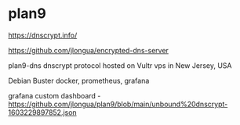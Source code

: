 # plan9

https://dnscrypt.info/

https://github.com/jlongua/encrypted-dns-server

plan9-dns dnscrypt protocol
hosted on Vultr vps in New Jersey, USA

Debian Buster
docker, prometheus, grafana

grafana custom dashboard - https://github.com/jlongua/plan9/blob/main/unbound%20dnscrypt-1603229897852.json
